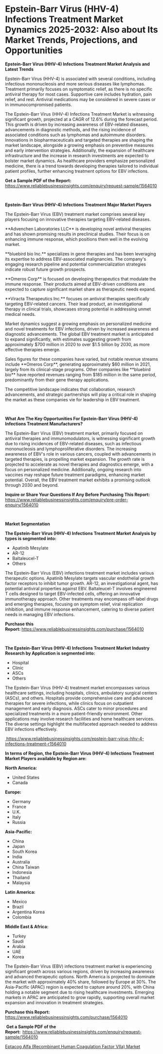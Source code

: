 <p><h1>Epstein-Barr Virus (HHV-4) Infections Treatment Market Dynamics 2025-2032: Also about Its Market Trends, Projections, and Opportunities</h1></p><p><strong>Epstein-Barr Virus (HHV-4) Infections Treatment Market Analysis and Latest Trends</strong></p>
<p><p>Epstein-Barr Virus (HHV-4) is associated with several conditions, including infectious mononucleosis and more serious diseases like lymphomas. Treatment primarily focuses on symptomatic relief, as there is no specific antiviral therapy for most cases. Supportive care includes hydration, pain relief, and rest. Antiviral medications may be considered in severe cases or in immunocompromised patients. </p><p>The Epstein-Barr Virus (HHV-4) Infections Treatment Market is witnessing significant growth, projected at a CAGR of 12.6% during the forecast period. This growth is driven by increasing awareness of EBV-related diseases, advancements in diagnostic methods, and the rising incidence of associated conditions such as lymphomas and autoimmune disorders. Innovations in biopharmaceuticals and targeted therapies are shaping the market landscape, alongside a growing emphasis on preventive measures and early intervention strategies. Additionally, the expansion of healthcare infrastructure and the increase in research investments are expected to bolster market dynamics. As healthcare providers emphasize personalized medicine, there is a trend towards developing therapies tailored to individual patient profiles, further enhancing treatment options for EBV infections.</p></p>
<p><strong>Get a Sample PDF of the Report:&nbsp;</strong> <a href="https://www.reliablebusinessinsights.com/enquiry/request-sample/1564010?utm_campaign=2738&utm_medium=2&utm_source=Github&utm_content=ia&utm_term=09032025&utm_id=epstein-barr-virus-hhv-4-infections-treatment">https://www.reliablebusinessinsights.com/enquiry/request-sample/1564010</a></p>
<p>&nbsp;</p>
<p><strong>Epstein-Barr Virus (HHV-4) Infections Treatment Major Market Players</strong></p>
<p><p>The Epstein-Barr Virus (EBV) treatment market comprises several key players focusing on innovative therapies targeting EBV-related diseases. </p><p>**Advenchen Laboratories LLC** is developing novel antiviral therapies and has shown promising results in preclinical studies. Their focus is on enhancing immune response, which positions them well in the evolving market.</p><p>**bluebird bio Inc.** specializes in gene therapies and has been leveraging its expertise to address EBV-associated malignancies. The company's engaging research pipeline and potential commercialization strategies indicate robust future growth prospects.</p><p>**Omeros Corp** is focused on developing therapeutics that modulate the immune response. Their products aimed at EBV-driven conditions are expected to capture significant market share as therapeutic needs expand.</p><p>**Viracta Therapeutics Inc.** focuses on antiviral therapies specifically targeting EBV-related cancers. Their lead product, an investigational therapy in clinical trials, showcases strong potential in addressing unmet medical needs.</p><p>Market dynamics suggest a growing emphasis on personalized medicine and novel treatments for EBV infections, driven by increased awareness and diagnostic advancements. The global EBV treatment market is anticipated to expand significantly, with estimates suggesting growth from approximately $700 million in 2020 to over $1.5 billion by 2030, as more effective therapies emerge.</p><p>Sales figures for these companies have varied, but notable revenue streams include **Omeros Corp**, generating approximately $60 million in 2021, largely from its clinical-stage programs. Other companies like **bluebird bio** have reported revenues ranging from $185 million in the same period, predominantly from their gene therapy applications.</p><p>The competitive landscape indicates that collaboration, research advancements, and strategic partnerships will play a critical role in shaping the market as these companies vie for leadership in EBV treatment.</p></p>
<p>&nbsp;</p>
<p><strong>What Are The Key Opportunities For Epstein-Barr Virus (HHV-4) Infections Treatment Manufacturers?</strong></p>
<p><p>The Epstein-Barr Virus (EBV) treatment market, primarily focused on antiviral therapies and immunomodulators, is witnessing significant growth due to rising incidences of EBV-related diseases, such as infectious mononucleosis and lymphoproliferative disorders. The increasing awareness of EBV's role in various cancers, coupled with advancements in targeted therapies, is propelling market expansion. The growth rate is projected to accelerate as novel therapies and diagnostics emerge, with a focus on personalized medicine. Additionally, ongoing research into vaccines may reshape future treatment paradigms, enhancing market potential. Overall, the EBV treatment market exhibits a promising outlook through 2030 and beyond.</p></p>
<p><strong>Inquire or Share Your Questions If Any Before Purchasing This Report:</strong> <a href="https://www.reliablebusinessinsights.com/enquiry/pre-order-enquiry/1564010?utm_campaign=2738&utm_medium=2&utm_source=Github&utm_content=ia&utm_term=09032025&utm_id=epstein-barr-virus-hhv-4-infections-treatment">https://www.reliablebusinessinsights.com/enquiry/pre-order-enquiry/1564010</a></p>
<p>&nbsp;</p>
<p><strong>Market Segmentation</strong></p>
<p><strong>The Epstein-Barr Virus (HHV-4) Infections Treatment Market Analysis by types is segmented into:</strong></p>
<p><ul><li>Apatinib Mesylate</li><li>AR-12</li><li>Baltaleucel-T</li><li>Others</li></ul></p>
<p><p>The Epstein-Barr Virus (EBV) infections treatment market includes various therapeutic options. Apatinib Mesylate targets vascular endothelial growth factor receptors to inhibit tumor growth. AR-12, an investigational agent, has potential antiviral properties against EBV. Baltaleucel-T involves engineered T cells designed to target EBV-infected cells, offering an innovative immunotherapy approach. Other treatments may encompass off-label drugs and emerging therapies, focusing on symptom relief, viral replication inhibition, and immune response enhancement, catering to diverse patient needs in managing EBV infections.</p></p>
<p><strong>Purchase this Report:&nbsp;</strong><a href="https://www.reliablebusinessinsights.com/purchase/1564010?utm_campaign=2738&utm_medium=2&utm_source=Github&utm_content=ia&utm_term=09032025&utm_id=epstein-barr-virus-hhv-4-infections-treatment">https://www.reliablebusinessinsights.com/purchase/1564010</a></p>
<p>&nbsp;</p>
<p><strong>The Epstein-Barr Virus (HHV-4) Infections Treatment Market Industry Research by Application is segmented into:</strong></p>
<p><ul><li>Hospital</li><li>Clinic</li><li>ASCs</li><li>Others</li></ul></p>
<p><p>The Epstein-Barr Virus (HHV-4) treatment market encompasses various healthcare settings, including hospitals, clinics, ambulatory surgical centers (ASCs), and others. Hospitals provide comprehensive care and advanced therapies for severe infections, while clinics focus on outpatient management and early diagnosis. ASCs cater to minor procedures and specialized treatments in a more patient-friendly environment. Other applications may involve research facilities and home healthcare services. The diverse settings highlight the multifaceted approach needed to address EBV infections effectively.</p></p>
<p><a href="https://www.reliablebusinessinsights.com/epstein-barr-virus-hhv-4-infections-treatment-r1564010?utm_campaign=2738&utm_medium=2&utm_source=Github&utm_content=ia&utm_term=09032025&utm_id=epstein-barr-virus-hhv-4-infections-treatment">&nbsp;https://www.reliablebusinessinsights.com/epstein-barr-virus-hhv-4-infections-treatment-r1564010</a></p>
<p><strong>In terms of Region, the Epstein-Barr Virus (HHV-4) Infections Treatment Market Players available by Region are:</strong></p>
<p>
    <p> <strong> North America: </strong>
        <ul>
            <li>United States</li>
            <li>Canada</li>
        </ul>
        </p> 
    <p> <strong> Europe: </strong>
        <ul>
            <li>Germany</li>
            <li>France</li>
            <li>U.K.</li>
            <li>Italy</li>
            <li>Russia</li>
        </ul>
        </p> 
    <p> <strong> Asia-Pacific: </strong>
        <ul>
            <li>China</li>
            <li>Japan</li>
            <li>South Korea</li>
            <li>India</li>
            <li>Australia</li>
            <li>China Taiwan</li>
            <li>Indonesia</li>
            <li>Thailand</li>
            <li>Malaysia</li>
        </ul>
        </p> 
    <p> <strong> Latin America: </strong>
        <ul>
            <li>Mexico</li>
            <li>Brazil</li>
            <li>Argentina Korea</li>
            <li>Colombia</li>
        </ul>
        </p> 
    <p> <strong> Middle East & Africa: </strong>
        <ul>
            <li>Turkey</li>
            <li>Saudi</li>
            <li>Arabia</li>
            <li>UAE</li>
            <li>Korea</li>
        </ul>
    </p>
    </p>
<p><p>The Epstein-Barr Virus (EBV) infections treatment market is experiencing significant growth across various regions, driven by increasing awareness and advanced therapeutic options. North America is projected to dominate the market with approximately 40% share, followed by Europe at 30%. The Asia-Pacific (APAC) region is expected to capture around 20%, with China holding a notable segment due to rising healthcare investments. Emerging markets in APAC are anticipated to grow rapidly, supporting overall market expansion and innovation in treatment strategies.</p></p>
<p><strong>Purchase this Report: </strong><a href="https://www.reliablebusinessinsights.com/purchase/1564010?utm_campaign=2738&utm_medium=2&utm_source=Github&utm_content=ia&utm_term=09032025&utm_id=epstein-barr-virus-hhv-4-infections-treatment">https://www.reliablebusinessinsights.com/purchase/1564010</a></p>
<p>&nbsp;<strong>Get a Sample PDF of the Report:&nbsp;&nbsp;</strong><a href="https://www.reliablebusinessinsights.com/enquiry/request-sample/1564010?utm_campaign=2738&utm_medium=2&utm_source=Github&utm_content=ia&utm_term=09032025&utm_id=epstein-barr-virus-hhv-4-infections-treatment">https://www.reliablebusinessinsights.com/enquiry/request-sample/1564010</a></p>
<p><strong></strong></p>
<p><p><a href="https://github.com/airitaursela/Market-Research-Report-List-1/blob/main/eptacog-alfa-recombinant-human-coagulation-factor-viia-market.md?utm_campaign=2738&utm_medium=2&utm_source=Github&utm_content=ia&utm_term=09032025&utm_id=epstein-barr-virus-hhv-4-infections-treatment">Eptacog Alfa (Recombinant Human Coagulation Factor VIIa) Market</a></p></p>